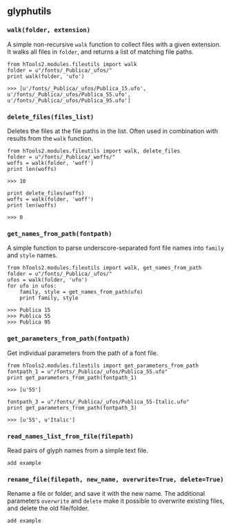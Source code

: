## glyphutils

### `walk(folder, extension)`

A simple non-recursive `walk` function to collect files with a given extension. It walks all files in `folder`, and returns a list of matching file paths.

    from hTools2.modules.fileutils import walk
    folder = u"/fonts/_Publica/_ufos/"
    print walk(folder, 'ufo')

    >>> [u'/fonts/_Publica/_ufos/Publica_15.ufo', u'/fonts/_Publica/_ufos/Publica_55.ufo', u'/fonts/_Publica/_ufos/Publica_95.ufo']

### `delete_files(files_list)`

Deletes the files at the file paths in the list. Often used in combination with results from the `walk` function.

    from hTools2.modules.fileutils import walk, delete_files
    folder = u"/fonts/_Publica/_woffs/"
    woffs = walk(folder, 'woff')
    print len(woffs)

    >>> 10

    print delete_files(woffs)
    woffs = walk(folder, 'woff')
    print len(woffs)

    >>> 0

### `get_names_from_path(fontpath)`

A simple function to parse underscore-separated font file names into `family` and `style` names.

    from hTools2.modules.fileutils import walk, get_names_from_path
    folder = u"/fonts/_Publica/_ufos/"
    ufos = walk(folder, 'ufo')
    for ufo in ufos:
        family, style = get_names_from_path(ufo)
        print family, style

    >>> Publica 15
    >>> Publica 55
    >>> Publica 95

### `get_parameters_from_path(fontpath)`

Get individual parameters from the path of a font file.

    from hTools2.modules.fileutils import get_parameters_from_path
    fontpath_1 = u"/fonts/_Publica/_ufos/Publica_55.ufo"
    print get_parameters_from_path(fontpath_1)

    >>> [u'55']

    fontpath_3 = u"/fonts/_Publica/_ufos/Publica_55-Italic.ufo"
    print get_parameters_from_path(fontpath_3)

    >>> [u'55', u'Italic']

### `read_names_list_from_file(filepath)`

Read pairs of glyph names from a simple text file.

    add example

### `rename_file(filepath, new_name, overwrite=True, delete=True)`

Rename a file or folder, and save it with the new name. The additional parameters `overwrite` and `delete` make it possible to overwrite existing files, and delete the old file/folder.

    add example
